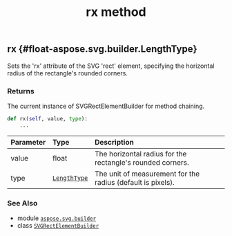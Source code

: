 ﻿---
title: rx method
second_title: Aspose.SVG for Python via .NET API References
description: 
type: docs
weight: 50
url: /python-net/aspose.svg.builder/svgrectelementbuilder/rx/
is_root: false
---

## rx {#float-aspose.svg.builder.LengthType}

Sets the 'rx' attribute of the SVG 'rect' element, specifying the horizontal radius of the rectangle's rounded corners.


### Returns 


The current instance of SVGRectElementBuilder for method chaining.


```python
def rx(self, value, type):
    ...
```


| Parameter | Type | Description |
| :- | :- | :- |
| value | float | The horizontal radius for the rectangle's rounded corners. |
| type | [`LengthType`](/svg/python-net/aspose.svg.builder/lengthtype) | The unit of measurement for the radius (default is pixels). |



### See Also
* module [`aspose.svg.builder`](../../)
* class [`SVGRectElementBuilder`](/svg/python-net/aspose.svg.builder/svgrectelementbuilder)

